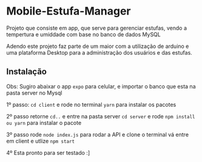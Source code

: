 # Mobile-Estufa-Manager

Projeto que consiste em app, que serve para gerenciar estufas, vendo a tempertura e umiddade com base no banco de dados MySQL

Adendo este projeto faz parte de um maior com a utilização de arduino e uma plataforma Desktop para a administração dos usuários e das estufas.

## Instalação

Obs: Sugiro abaixar o app `expo` para celular, e importar o banco que esta na pasta server no Mysql 

1º passo: `cd client` e rode no terminal `yarn` para instalar os pacotes

2º passo retorne `cd..` e entre na pasta server `cd server` e rode `npm install ou yarn` para instalar o pacote

3º passo rode `node index.js` para rodar a API e clone o terminal vá entre em client e utlize `npm start`

4º Esta pronto para ser testado :]

